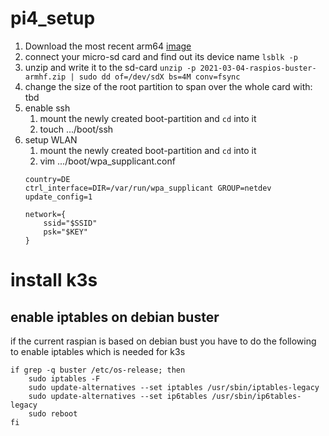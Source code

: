 # pi4_setup
1. Download the most recent arm64 [image](http://downloads.raspberrypi.org/raspios_arm64/images/)
2. connect your micro-sd card and find out its device name `lsblk -p`
3. unzip and write it to the sd-card `unzip -p 2021-03-04-raspios-buster-armhf.zip | sudo dd of=/dev/sdX bs=4M conv=fsync`
4. change the size of the root partition to span over the whole card with: tbd
5. enable ssh
    1. mount the newly created boot-partition and `cd` into it
    2. touch .../boot/ssh
6. setup WLAN
    1. mount the newly created boot-partition and `cd` into it
    2. vim .../boot/wpa_supplicant.conf
    ```
    country=DE
    ctrl_interface=DIR=/var/run/wpa_supplicant GROUP=netdev
    update_config=1
    
    network={
        ssid="$SSID"
        psk="$KEY"
    }
    ```

# install k3s
## enable iptables on debian buster
if the current raspian is based on debian bust you have to do the following to enable iptables which is needed for k3s
```
if grep -q buster /etc/os-release; then
    sudo iptables -F
    sudo update-alternatives --set iptables /usr/sbin/iptables-legacy
    sudo update-alternatives --set ip6tables /usr/sbin/ip6tables-legacy
    sudo reboot
fi
```
